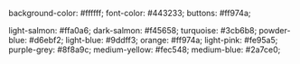 <!-- COLOUR PALETTE -->
<!-- main -->
background-color: #ffffff;
font-color: #443233;
buttons: #ff974a;

<!-- accents -->
light-salmon: #ffa0a6;
dark-salmon: #f45658;
turquoise: #3cb6b8;
powder-blue: #d6ebf2;
light-blue: #9ddff3;
orange: #ff974a;
light-pink: #fe95a5;
purple-grey: #8f8a9c;
medium-yellow: #fec548;
medium-blue: #2a7ce0;
